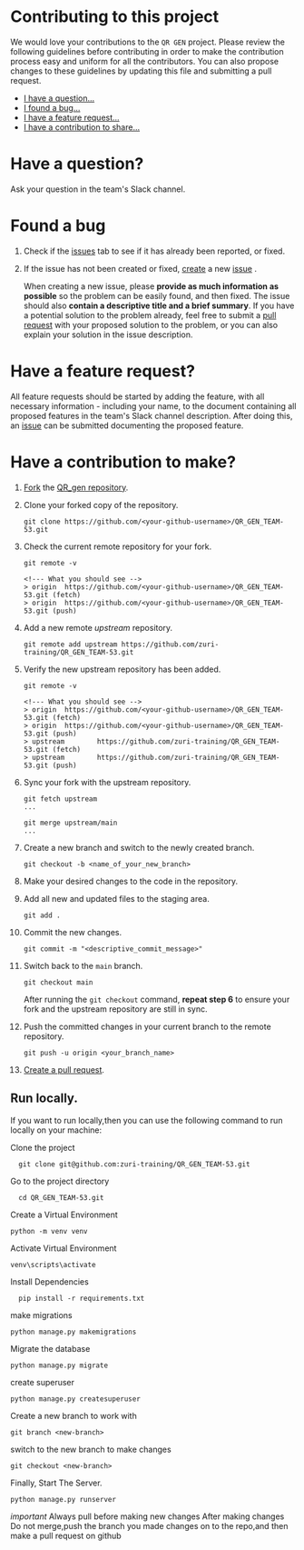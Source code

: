 # Contributing to this project

We would love your contributions to the `QR GEN` project. Please review the following guidelines before contributing
in order to make the contribution process easy and uniform for all the contributors. You can also propose changes to
these guidelines by updating this file and submitting a pull request.

-   [I have a question...](#have-a-question)
-   [I found a bug...](#found-a-bug)
-   [I have a feature request...](#have-a-feature-request)
-   [I have a contribution to share...](#have-a-contribution)


# Have a question?

Ask your question in the team's Slack channel.



# Found a bug

1. Check if the [issues](https://github.com/zuri-training/QR_GEN_TEAM-53/issues) tab to see if it has already been reported, or fixed.

2. If the issue has not been created or fixed, [create](https://docs.github.com/en/issues/tracking-your-work-with-issues/creating-an-issue#creating-an-issue-from-a-repository) a new [issue](https://github.com/zuri-training/QR_GEN_TEAM-53/issues/new) .

    When creating a new issue, please **provide as much information as possible** so the problem
    can be easily found, and then fixed. The issue should also **contain a descriptive title and a
    brief summary**. If you have a potential solution to the problem already, feel free
    to submit a [pull request](https://docs.github.com/en/pull-requests/collaborating-with-pull-requests/proposing-changes-to-your-work-with-pull-requests/creating-a-pull-request-from-a-fork) with your proposed solution to the problem, or you can also explain your solution in the issue description.



# Have a feature request?

All feature requests should be started by adding the feature, with all necessary information - including your name, to the document containing all proposed features in the team's Slack channel description. After doing this,
an [issue](https://github.com/zuri-training/QR_GEN_TEAM-53/issues/new) can be submitted documenting the proposed feature.



# Have a contribution to make?

1. [Fork](https://help.github.com/articles/fork-a-repo) the [QR_gen repository](https://github.com/zuri-training/QR_GEN_TEAM-53).

2. Clone your forked copy of the repository.

    ```
    git clone https://github.com/<your-github-username>/QR_GEN_TEAM-53.git
    ```

3. Check the current remote repository for your fork.

    ```
    git remote -v

    <!--- What you should see -->
    > origin  https://github.com/<your-github-username>/QR_GEN_TEAM-53.git (fetch)
    > origin  https://github.com/<your-github-username>/QR_GEN_TEAM-53.git (push)
    ```

4. Add a new remote _upstream_ repository.

    ```
    git remote add upstream https://github.com/zuri-training/QR_GEN_TEAM-53.git
    ```

5. Verify the new upstream repository has been added.

    ```
    git remote -v

    <!--- What you should see -->
    > origin  https://github.com/<your-github-username>/QR_GEN_TEAM-53.git (fetch)
    > origin  https://github.com/<your-github-username>/QR_GEN_TEAM-53.git (push)
    > upstream        https://github.com/zuri-training/QR_GEN_TEAM-53.git (fetch)
    > upstream        https://github.com/zuri-training/QR_GEN_TEAM-53.git (push)
    ```

6. Sync your fork with the upstream repository.

    ```
    git fetch upstream
    ...

    git merge upstream/main
    ...
    ```

7. Create a new branch and switch to the newly created branch.

    ```
    git checkout -b <name_of_your_new_branch>
    ```

8. Make your desired changes to the code in the repository.

9. Add all new and updated files to the staging area.

    ```
    git add .
    ```

10. Commit the new changes.

    ```
    git commit -m "<descriptive_commit_message>"
    ```

11. Switch back to the `main` branch.

    ```
    git checkout main
    ```

    After running the `git checkout` command, **repeat step 6** to ensure your fork and the upstream repository are still in sync.

12. Push the committed changes in your current branch to the remote repository.

    ```
    git push -u origin <your_branch_name>
    ```

13. [Create a pull request](https://docs.github.com/en/pull-requests/collaborating-with-pull-requests/proposing-changes-to-your-work-with-pull-requests/creating-a-pull-request-from-a-fork).


## Run locally.

If you want to run locally,then you can use the following command to run locally on your machine:


Clone the project
```
  git clone git@github.com:zuri-training/QR_GEN_TEAM-53.git
```

Go to the project directory
```
  cd QR_GEN_TEAM-53.git
```

Create a Virtual Environment 
```
python -m venv venv
```

Activate Virtual Environment
```
venv\scripts\activate
```

Install Dependencies
```
  pip install -r requirements.txt
```

make migrations
```
python manage.py makemigrations
```

Migrate the database
```
python manage.py migrate
```

create superuser 
```
python manage.py createsuperuser
```

Create a new branch to work with
```
git branch <new-branch>
```

switch to the new branch to make changes
```
git checkout <new-branch>
```

Finally, Start The Server.
```
python manage.py runserver
```
*important*
Always pull before making new changes
After making changes Do not merge,push the branch you made changes on to the repo,and then make a pull request on github




